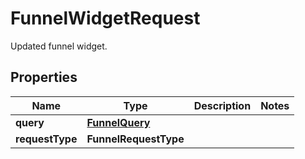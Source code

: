 

# FunnelWidgetRequest

Updated funnel widget.

## Properties

Name | Type | Description | Notes
------------ | ------------- | ------------- | -------------
**query** | [**FunnelQuery**](FunnelQuery.md) |  | 
**requestType** | **FunnelRequestType** |  | 




